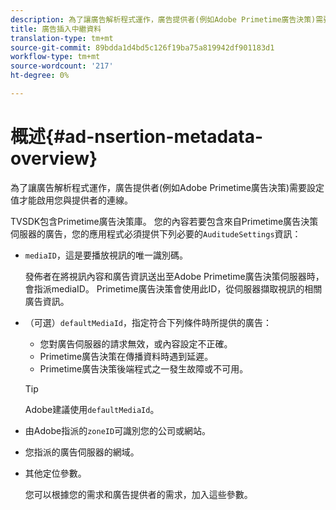 ```yaml
---
description: 為了讓廣告解析程式運作，廣告提供者(例如Adobe Primetime廣告決策)需要設定值才能啟用您與提供者的連線。
title: 廣告插入中繼資料
translation-type: tm+mt
source-git-commit: 89bdda1d4bd5c126f19ba75a819942df901183d1
workflow-type: tm+mt
source-wordcount: '217'
ht-degree: 0%

---
```



# 概述{#ad-nsertion-metadata-overview}

為了讓廣告解析程式運作，廣告提供者(例如Adobe Primetime廣告決策)需要設定值才能啟用您與提供者的連線。

TVSDK包含Primetime廣告決策庫。 您的內容若要包含來自Primetime廣告決策伺服器的廣告，您的應用程式必須提供下列必要的`AuditudeSettings`資訊：

* `mediaID`，這是要播放視訊的唯一識別碼。

   發佈者在將視訊內容和廣告資訊送出至Adobe Primetime廣告決策伺服器時，會指派mediaID。 Primetime廣告決策會使用此ID，從伺服器擷取視訊的相關廣告資訊。

* （可選）`defaultMediaId`，指定符合下列條件時所提供的廣告：

   * 您對廣告伺服器的請求無效，或內容設定不正確。
   * Primetime廣告決策在傳播資料時遇到延遲。
   * Primetime廣告決策後端程式之一發生故障或不可用。

   >[!TIP]
   >
   >Adobe建議使用`defaultMediaId`。

* 由Adobe指派的`zoneID`可識別您的公司或網站。
* 您指派的廣告伺服器的網域。
* 其他定位參數。

   您可以根據您的需求和廣告提供者的需求，加入這些參數。